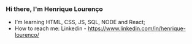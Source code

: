 ### Hi there, I'm Henrique Lourenço

- I’m learning HTML, CSS, JS, SQL, NODE and React;
- How to reach me:
  Linkedin - https://www.linkedin.com/in/henrique-lourenco/
